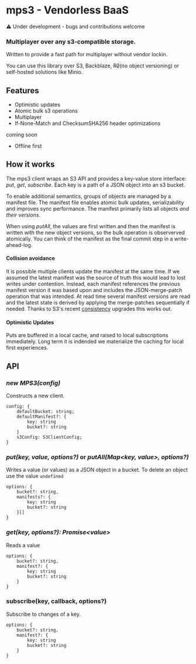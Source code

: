# mps3 - Vendorless BaaS

⚠️ Under development - bugs and contributions welcome

### Multiplayer over any s3-compatible storage. 

Written to provide a fast path for multiplayer without vendor lockin.

You can use this library over S3, Backblaze, <strike>R2</strike>(no object versioning) or self-hosted solutions like Minio.

## Features

- Optimistic updates
- Atomic bulk s3 operations
- Multiplayer
- If-None-Match and ChecksumSHA256 header optimizations

coming soon
- Offline first


## How it works

The mps3 client wraps an S3 API and provides a key-value store interface: *put*, *get*, *subscribe*. Each key is a path of a JSON object into an s3 bucket. 

To enable additional semantics, groups of objects are managed by a manifest file. The manifest file enables atomic bulk updates, serializability and improves sync performance. The manifest primarily lists all objects *and their versions*.

When using *putAll*, the values are first written and then the manifest is written with the new object versions, so the bulk operation is observerved atomically. You can think of the manifest as the final commit step in a write-ahead-log.

#### Collision avoidance

It is possible multiple clients update the manifest at the same time. If we assumed the latest manifest was the source of truth this would lead to lost writes under contention. Instead, each manifest references the previous manifest version it was based upon and includes the JSON-merge-patch operation that was intended. At read time several manifest versions are read and the latest state is derived by applying the merge-patches sequentially if needed. Thanks to S3's recent [consistency](https://aws.amazon.com/s3/consistency/) upgrades this works out.

#### Optimistic Updates

Puts are buffered in a local cache, and raised to local subscriptions immediately. Long term it is indended we materialize the caching for local first experiences.

## API

### *new MPS3(config)*

Constructs a new client. 

```
config: {
    defaultBucket: string;
    defaultManifest?: {
        key: string
        bucket?: string
    }
    s3Config: S3ClientConfig;
}
```

### *put(key, value, options?)* or *putAll(Map<key, value>, options?)*

Writes a value (or values) as a JSON object in a bucket. To delete an object use the value `undefined` 

```
options: {
    bucket?: string,
    manifests?: {
        key: string
        bucket?: string
    }[]
}
```

### *get(key, options?): Promise\<value\>*

Reads a value

```
options: {
    bucket?: string,
    manifest?: {
        key: string
        bucket?: string
    }
}
```

### subscribe(key, callback, options?)

Subscribe to changes of a key.

```
options: {
    bucket?: string,
    manifest?: {
        key: string
        bucket?: string
    }
}
```

